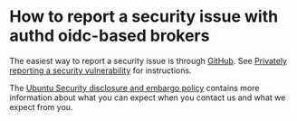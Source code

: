 # How to report a security issue with authd oidc-based brokers

The easiest way to report a security issue is through [GitHub](https://github.com/ubuntu/authd-oidc-brokers/security/advisories/new).
See [Privately reporting a security vulnerability](https://docs.github.com/en/code-security/security-advisories/guidance-on-reporting-and-writing/privately-reporting-a-security-vulnerability)
for instructions.

The [Ubuntu Security disclosure and embargo policy](https://ubuntu.com/security/disclosure-policy)
contains more information about what you can expect when you contact us and what we expect from you.
